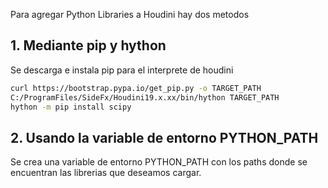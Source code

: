 Para agregar Python Libraries a Houdini hay dos metodos

## 1. Mediante pip y hython
Se descarga e instala pip para el interprete de houdini
```bash
curl https://bootstrap.pypa.io/get_pip.py -o TARGET_PATH
C:/ProgramFiles/SideFx/Houdini19.x.xx/bin/hython TARGET_PATH
hython -m pip install scipy
```

## 2. Usando la variable de entorno PYTHON_PATH
Se crea una variable de entorno PYTHON_PATH con los paths donde se encuentran las librerias que deseamos cargar.

